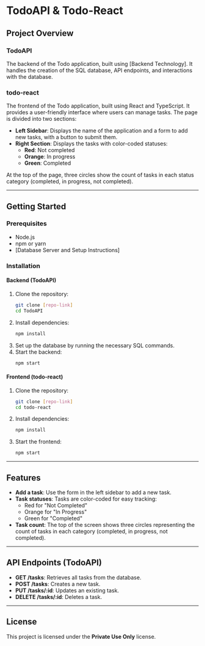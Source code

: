 
# TodoAPI & Todo-React

## Project Overview

### TodoAPI
The backend of the Todo application, built using [Backend Technology]. It handles the creation of the SQL database, API endpoints, and interactions with the database.

### todo-react
The frontend of the Todo application, built using React and TypeScript. It provides a user-friendly interface where users can manage tasks. The page is divided into two sections:
- **Left Sidebar**: Displays the name of the application and a form to add new tasks, with a button to submit them.
- **Right Section**: Displays the tasks with color-coded statuses:
  - **Red**: Not completed
  - **Orange**: In progress
  - **Green**: Completed

At the top of the page, three circles show the count of tasks in each status category (completed, in progress, not completed).

---

## Getting Started

### Prerequisites

- Node.js
- npm or yarn
- [Database Server and Setup Instructions]

### Installation

#### Backend (TodoAPI)
1. Clone the repository:
   ```bash
   git clone [repo-link]
   cd TodoAPI
   ```
2. Install dependencies:
   ```bash
   npm install
   ```
3. Set up the database by running the necessary SQL commands.
4. Start the backend:
   ```bash
   npm start
   ```

#### Frontend (todo-react)
1. Clone the repository:
   ```bash
   git clone [repo-link]
   cd todo-react
   ```
2. Install dependencies:
   ```bash
   npm install
   ```
3. Start the frontend:
   ```bash
   npm start
   ```

---

## Features

- **Add a task**: Use the form in the left sidebar to add a new task.
- **Task statuses**: Tasks are color-coded for easy tracking:
  - Red for "Not Completed"
  - Orange for "In Progress"
  - Green for "Completed"
- **Task count**: The top of the screen shows three circles representing the count of tasks in each category (completed, in progress, not completed).

---

## API Endpoints (TodoAPI)

- **GET /tasks**: Retrieves all tasks from the database.
- **POST /tasks**: Creates a new task.
- **PUT /tasks/:id**: Updates an existing task.
- **DELETE /tasks/:id**: Deletes a task.

---

## License

This project is licensed under the **Private Use Only** license.
